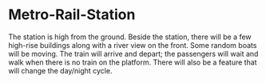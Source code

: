# Metro-Rail-Station
The station is high from the ground. Beside the station, there will be a few high-rise buildings along with a river view on the front. Some random boats will be moving. The train will arrive and depart; the passengers will wait and walk when there is no train on the platform. There will also be a feature that will change the day/night cycle.
